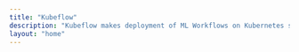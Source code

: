 ```yaml
---
title: "Kubeflow"
description: "Kubeflow makes deployment of ML Workflows on Kubernetes straightforward and automated"
layout: "home"
---
```

